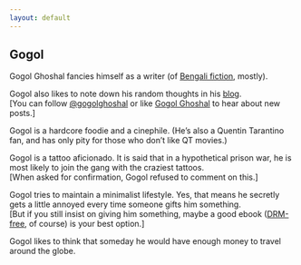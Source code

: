 ```yaml
---
layout: default
---
```


## Gogol

Gogol Ghoshal fancies himself as a writer (of [Bengali fiction](/bengali-fiction), mostly).

Gogol also likes to note down his random thoughts in his [blog](/archive).  
[You can follow [@gogolghoshal](https://twitter.com/gogolghoshal) or like [Gogol Ghoshal](https://www.facebook.com/GogolGhoshal) to hear about new posts.]

Gogol is a hardcore foodie and a cinephile. (He’s also a Quentin Tarantino fan, and has only pity for those who don’t like QT movies.)

Gogol is a tattoo aficionado. It is said that in a hypothetical prison war, he is most likely to join the gang with the craziest tattoos. <br>
[When asked for confirmation, Gogol refused to comment on this.]

Gogol tries to maintain a minimalist lifestyle.
Yes, that means he secretly gets a little annoyed every time someone gifts him something. <br>
[But if you still insist on giving him something, maybe a good ebook ([DRM-free](http://www.defectivebydesign.org/what_is_drm_digital_restrictions_management), of course) is your best option.]

Gogol likes to think that someday he would have enough money to travel around the globe. <br><br>

